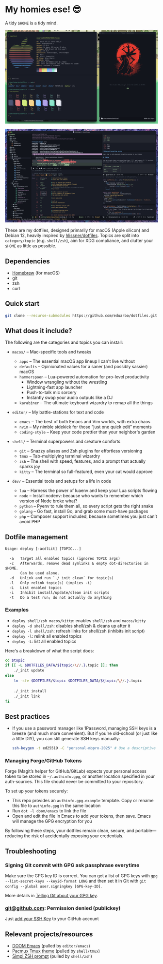 # My homies ese! 😎

A tidy `$HOME` is a tidy mind.


![Kitty and Emacs - Jul-2023 Screenshot of macOS Ventura](assets/kitty-emacs.png)

![Doom Emacs - Jul-2023 Screenshot of macOS Ventura](assets/doom-emacs.png)

These are my dotfiles, designed primarily for macOS (Apple silicon) and Debian 12, heavily inspired by
[hlissner/dotfiles](https://github.com/hlissner/dotfiles). Topics are split into `category/topic` (e.g. `shell/zsh`), aim for XDG compliance, and clutter your `$HOME` as little as possible.


## Dependencies
- [Homebrew](https://brew.sh/) (for macOS)
- git
- zsh
- curl


## Quick start

```sh
git clone --recurse-submodules https://github.com/eduarbo/dotfiles.git ~/.config/dotfiles
```


## What does it include?

The following are the categories and topics you can install:

- `macos/` – Mac-specific tools and tweaks
  - `apps` – The essential macOS app lineup I can't live without
  - `defaults` – Opinionated values for a saner (and possibly sassier) macOS
  - `hammerspoon` – Lua-powered automation for pro-level productivity
    - Window wrangling without the wrestling
    - Lightning-fast app launcher
    - Push-to-talk mic sorcery
    - Instantly swap your audio outputs like a DJ
  - `karabiner` – The ultimate keyboard wizardry to remap all the things

- `editor/` – My battle-stations for text and code
  - `emacs` – The best of both Emacs and Vim worlds, with extra chaos
  - `nvim` – My nimble sidekick for those “just one quick edit” moments
  - `coding-style` – Keep your code prettier than your neighbor's garden

- `shell/` – Terminal superpowers and creature comforts
  - `git` – Snazzy aliases and Zsh plugins for effortless versioning
  - `tmux` – Tab-multiplying terminal wizardry
  - `zsh` – The shell with speed, features, and a prompt that actually sparks joy
  - `kitty` – The terminal so full-featured, even your cat would approve

- `dev/` – Essential tools and setups for a life in code
  - `lua` – Harness the power of luaenv and keep your Lua scripts flowing
  - `node` – Install nodenv: because who wants to remember which version of Node broke what?
  - `python` – Pyenv to rule them all, so every script gets the right snake
  - `golang` – Go fast, install Go, and grab some must-have packages
  - `php` – Composer support included, because sometimes you just can’t avoid PHP


## Dotfile management

```
Usage: deploy [-acdlLit] [TOPIC...]

  -a   Target all enabled topics (ignores TOPIC args)
  -c   Afterwards, remove dead symlinks & empty dot-directories in $HOME.
       Can be used alone.
  -d   Unlink and run `./_init clean` for topic(s)
  -l   Only relink topic(s) (implies -i)
  -L   List enabled topics
  -i   Inhibit install/update/clean init scripts
  -t   Do a test run; do not actually do anything
```

### Examples
+ `deploy shell/zsh macos/kitty`: enables `shell/zsh` and `macos/kitty`
+ `deploy -d shell/zsh`: disables shell/zsh & cleans up after it
+ `deploy -l shell/zsh`: refresh links for shell/zsh (inhibits init script)
+ `deploy -l`: relink all enabled topics
+ `deploy -L`: list all enabled topics

Here's a breakdown of what the script does:

``` sh
cd $topic
if [[ -L $DOTFILES_DATA/${topic/\//.}.topic ]]; then
    ./_init update
else
    ln -sfv $DOTFILES/$topic $DOTFILES_DATA/${topic/\//.}.topic

    ./_init install
    ./_init link
fi
```

## Best practices

- If you use a password manager like 1Password, managing SSH keys is a breeze (and much more convenient). But if you're old-school (or just like a little DIY), you can still generate SSH keys manually:

  ```sh
  ssh-keygen -t ed25519 -C "personal-mbpro-2025" # Use a descriptive comment: purpose + device + year
  ```

### Managing Forge/GitHub Tokens

Forge (Magit’s helper for GitHub/GitLab) expects your personal access token to be stored in `~/.authinfo.gpg`, or another location specified in your auth-sources. This file should never be committed to your repository.

To set up your tokens securely:
- This repo provides an `authinfo.gpg.example` template. Copy or rename this file to `authinfo.gpg` in the same location
- Run `dot -l doom/emacs` to link the file
- Open and edit the file in Emacs to add your tokens, then save. Emacs will manage the GPG encryption for you

By following these steps, your dotfiles remain clean, secure, and portable—reducing the risk of accidentally exposing your credentials.

## Troubleshooting

### Signing Git commit with GPG ask passphrase everytime

Make sure the GPG key ID is correct. You can get a list of GPG keys with
`gpg --list-secret-keys --keyid-format LONG` and then set it in Git with
`git config --global user.signingkey [GPG-key-ID]`.

More details in [Telling Git about your GPG key](https://help.github.com/articles/telling-git-about-your-gpg-key/).

### git@github.com: Permission denied (publickey)

Just [add your SSH Key](https://docs.github.com/en/authentication/connecting-to-github-with-ssh/adding-a-new-ssh-key-to-your-github-account) to your GitHub account


## Relevant projects/resources

+ [DOOM Emacs](https://github.com/doomemacs/doomemacs) (pulled by `editor/emacs`)
+ [Pacmux Tmux theme](https://github.com/eduarbo/pacmux) (pulled by `shell/tmux`)
+ [Simpl ZSH prompt](https://github.com/eduarbo/simpl) (pulled by `shell/zsh`)
